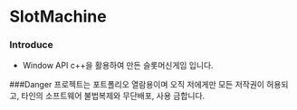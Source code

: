 # SlotMachine


### Introduce
- Window API c++을 활용하여 만든 슬롯머신게임 입니다.

###Danger
프로젝트는 포트폴리오 열람용이며 오직 저에게만 모든 저작권이 허용되고, 타인의 소프트웨어 불법복제와 무단배포, 사용 금합니다.

